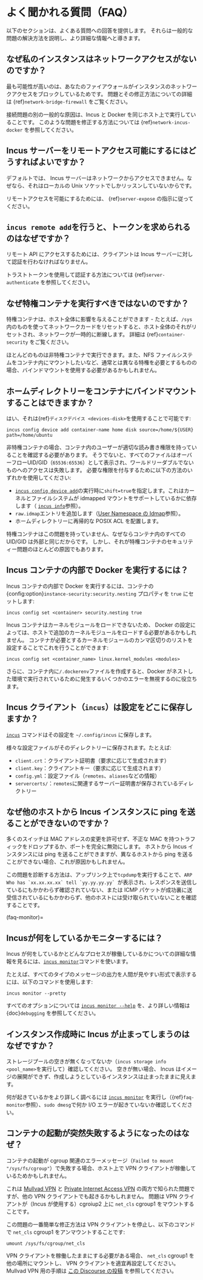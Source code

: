 # よく聞かれる質問（FAQ）

以下のセクションは、よくある質問への回答を提供します。
それらは一般的な問題の解決方法を説明し、より詳細な情報へと導きます。

## なぜ私のインスタンスはネットワークアクセスがないのですか？

最も可能性が高いのは、あなたのファイアウォールがインスタンスのネットワークアクセスをブロックしているためです。
問題とその修正方法についての詳細は {ref}`network-bridge-firewall` をご覧ください。

接続問題の別の一般的な原因は、Incus と Docker を同じホスト上で実行していることです。
このような問題を修正する方法については {ref}`network-incus-docker` を参照してください。

## Incus サーバーをリモートアクセス可能にするにはどうすればよいですか？

デフォルトでは、 Incus サーバーはネットワークからアクセスできません。なぜなら、それはローカルの Unix ソケットでしかリッスンしていないからです。

リモートアクセスを可能にするためには、 {ref}`server-expose` の指示に従ってください。

## `incus remote add`を行うと、トークンを求められるのはなぜですか？

リモート API にアクセスするためには、クライアントは Incus サーバーに対して認証を行わなければなりません。

トラストトークンを使用して認証する方法については {ref}`server-authenticate` を参照してください。

## なぜ特権コンテナを実行すべきではないのですか？

特権コンテナは、ホスト全体に影響を与えることができます - たとえば、`/sys`内のものを使ってネットワークカードをリセットすると、ホスト全体のそれがリセットされ、ネットワークが一時的に断線します。
詳細は {ref}`container-security` をご覧ください。

ほとんどのものは非特権コンテナで実行できます。また、NFS ファイルシステムをコンテナ内にマウントしたいなど、通常とは異なる特権を必要とするものの場合、バインドマウントを使用する必要があるかもしれません。

## ホームディレクトリーをコンテナにバインドマウントすることはできますか？

はい、それは{ref}`ディスクデバイス <devices-disk>`を使用することで可能です:

    incus config device add container-name home disk source=/home/${USER} path=/home/ubuntu

非特権コンテナの場合、コンテナ内のユーザーが適切な読み書き権限を持っていることを確認する必要があります。
そうでないと、すべてのファイルはオーバーフローUID/GID（`65536:65536`）として表示され、ワールドリーダブルでないものへのアクセスは失敗します。
必要な権限を付与するために以下の方法のいずれかを使用してください:

- [`incus config device add`](incus_config_device_add.md)の実行時に`shift=true`を指定します。これはカーネルとファイルシステムが idmapped マウントをサポートしているかに依存します（ [`incus info`](incus_info.md)参照）。
- `raw.idmap`エントリを追加します（[User Namespace の Idmap](userns-idmap.md)参照）。
- ホームディレクトリーに再帰的な POSIX ACL を配置します。

特権コンテナはこの問題を持っていません、なぜならコンテナ内のすべての UID/GID は外部と同じだからです。
しかし、それが特権コンテナのセキュリティー問題のほとんどの原因でもあります。

## Incus コンテナの内部で Docker を実行するには？

Incus コンテナの内部で Docker を実行するには、コンテナの {config:option}`instance-security:security.nesting` プロパティを `true` にセットします:

    incus config set <container> security.nesting true

Incus コンテナはカーネルモジュールをロードできないため、 Docker の設定によっては、ホストで追加のカーネルモジュールをロードする必要があるかもしれません。
コンテナが必要とするカーネルモジュールのカンマ区切りのリストを設定することでこれを行うことができます:

    incus config set <container_name> linux.kernel_modules <modules>

さらに、コンテナ内に`/.dockerenv`ファイルを作成すると、Docker がネストした環境で実行されているために発生するいくつかのエラーを無視するのに役立ちます。

## Incus クライアント（`incus`）は設定をどこに保存しますか？

[`incus`](incus.md) コマンドはその設定を `~/.config/incus` に保存します。

様々な設定ファイルがそのディレクトリーに保存されます。たとえば:

- `client.crt`：クライアント証明書（要求に応じて生成されます）
- `client.key`：クライアントキー（要求に応じて生成されます）
- `config.yml`：設定ファイル（`remotes`、`aliases`などの情報）
- `servercerts/`：`remotes`に関連するサーバー証明書が保存されているディレクトリー

## なぜ他のホストから Incus インスタンスに ping を送ることができないのですか？

多くのスイッチは MAC アドレスの変更を許可せず、不正な MAC を持つトラフィックをドロップするか、ポートを完全に無効にします。
ホストから Incus インスタンスには ping を送ることができますが、異なるホストから ping を送ることができない場合、これが原因かもしれません。

この問題を診断する方法は、アップリンク上で`tcpdump`を実行することで、``ARP Who has `xx.xx.xx.xx` tell `yy.yy.yy.yy` ``が表示され、レスポンスを送信しているにもかかわらず確認されていない、または ICMP パケットが成功裏に送受信されているにもかかわらず、他のホストには受け取られていないことを確認することです。

(faq-monitor)=
## Incusが何をしているかモニターするには？

Incus が何をしているかとどんなプロセスが稼働しているかについての詳細な情報を見るには、[`incus monitor`](incus_monitor.md)コマンドを使います。

たとえば、すべてのタイプのメッセージの出力を人間が見やすい形式で表示するには、以下のコマンドを使用します:

    incus monitor --pretty

すべてのオプションについては [`incus monitor --help`](incus_monitor.md) を、より詳しい情報は {doc}`debugging` を参照してください。

## インスタンス作成時に Incus が止まってしまうのはなぜですか？

ストレージプールの空きが無くなってないか（`incus storage info <pool_name>`を実行して）確認してください。
空きが無い場合、 Incus はイメージの展開ができず、作成しようとしているインスタンスは止まったままに見えます。

何が起きているかをより詳しく調べるには [`incus monitor`](incus_monitor.md) を実行し（{ref}`faq-monitor`参照）、`sudo dmesg`で何か I/O エラーが起きていないか確認してください。

## コンテナの起動が突然失敗するようになったのはなぜ？

コンテナの起動が cgroup 関連のエラーメッセージ（`Failed to mount "/sys/fs/cgroup"`）で失敗する場合、ホスト上で VPN クライアントが稼働しているためかもしれません。

これは [Mullvad VPN](https://github.com/mullvad/mullvadvpn-app/issues/3651) と [Private Internet Access VPN](https://github.com/pia-foss/desktop/issues/50) の両方で知られた問題ですが、他の VPN クライアントでも起きるかもしれません。
問題は VPN クライアントが（Incus が使用する）cgroiup2 上に `net_cls` cgroup1 をマウントすることです。

この問題の一番簡単な修正方法は VPN クライアントを停止し、以下のコマンドで `net_cls` cgroup1 をアンマウントすることです:

    umount /sys/fs/cgroup/net_cls

VPN クライアントを稼働したままにする必要がある場合、 `net_cls` cgroup1 を他の場所にマウントし、 VPN クライアントを適宜再設定してください。
Mullvad VPN 用の手順は [この Discourse の投稿](https://discuss.linuxcontainers.org/t/help-help-help-cgroup2-related-issue-on-ubuntu-jammy-with-mullvad-and-privateinternetaccess-vpn/14705/18) を参照してください。
